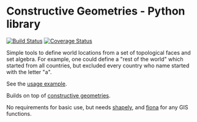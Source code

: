 # Constructive Geometries - Python library

[![Build Status](https://travis-ci.org/cmutel/constructive_geometries.svg?branch=master)](https://travis-ci.org/cmutel/constructive_geometries) [![Coverage Status](https://coveralls.io/repos/github/cmutel/constructive_geometries/badge.svg?branch=master)](https://coveralls.io/github/cmutel/constructive_geometries?branch=master)

Simple tools to define world locations from a set of topological faces and set algebra. For example, one could define a "rest of the world" which started from all countries, but excluded every country who name started with the letter "a".

See the [usage example](https://github.com/cmutel/constructive_geometries/blob/master/examples/Geomatching.ipynb).

Builds on top of [constructive geometries](https://github.com/cmutel/constructive_geometries).

No requirements for basic use, but needs [shapely](https://github.com/Toblerity/Shapely), and [fiona](https://github.com/Toblerity/Fiona) for any GIS functions.
